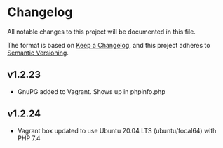 # Changelog

All notable changes to this project will be documented in this file.

The format is based on [Keep a Changelog](https://keepachangelog.com/en/1.0.0/),
and this project adheres to [Semantic Versioning](https://semver.org/spec/v2.0.0.html).

## v1.2.23

* GnuPG added to Vagrant. Shows up in phpinfo.php

## v1.2.24

* Vagrant box updated to use Ubuntu 20.04 LTS (ubuntu/focal64) with PHP 7.4
